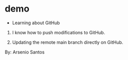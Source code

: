 # demo

- Learning about GitHub

1. I know how to push modifications to GitHub.

2. Updating the remote main branch directly on GitHub.

By: Arsenio Santos


